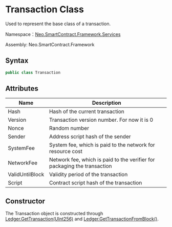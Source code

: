 # Transaction Class

Used to represent the base class of a transaction.

Namespace：[Neo.SmartContract.Framework.Services](../services.md)

Assembly: Neo.SmartContract.Framework

## Syntax

```cs
public class Transaction
```

## Attributes

| Name            | Description                                                  |
| --------------- | ------------------------------------------------------------ |
| Hash            | Hash of the current transaction                              |
| Version         | Transaction version number. For now it is 0                  |
| Nonce           | Random number                                                |
| Sender          | Address script hash of the sender                            |
| SystemFee       | System fee, which is paid to the network for resource cost   |
| NetworkFee      | Network fee, which is paid to the verifier for packaging the transaction |
| ValidUntilBlock | Validity period of the transaction                           |
| Script          | Contract script hash of the transaction                      |

## Constructor

The Transaction object is constructed through [Ledger.GetTransaction(UInt256)](../native/Ledger/GetTransaction.md) and [Ledger.GetTransactionFromBlock()](../native/Ledger/GetTransactionFromBlock.md).

